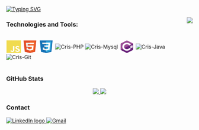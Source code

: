 [![Typing SVG](https://readme-typing-svg.demolab.com?font=Fira+Code&pause=1000&color=6793F7&width=435&lines=Hi%2C+everyone!;Welcome+to+my+Github+profile!+)](https://git.io/typing-svg)

<img align="right" height="150" src="https://cdn.dribbble.com/userupload/24898076/file/original-0e6fdb1ed026c5d0c908737a6dbfdb42.gif" />

### Technologies and Tools:

<div style="display: inline_block"><br>
  <img align="center" alt="Cris-Js" height="35" width="40" src="https://raw.githubusercontent.com/devicons/devicon/master/icons/javascript/javascript-plain.svg" />
  <img align="center" alt="Cris-HTML" height="35" width="40" src="https://raw.githubusercontent.com/devicons/devicon/master/icons/html5/html5-original.svg" />
  <img align="center" alt="Cris-CSS" height="35" width="40" src="https://raw.githubusercontent.com/devicons/devicon/master/icons/css3/css3-original.svg" />
  <img align="center" alt="Cris-PHP" height="35" width="40" src="https://www.svgrepo.com/show/452088/php.svg" />
  <img align="center" alt="Cris-Mysql" height="60" width="40" src="https://cdn.jsdelivr.net/gh/devicons/devicon/icons/mysql/mysql-original-wordmark.svg" />
  <img align="center" alt="Cris-Csharp" height="35" width="40" src="https://raw.githubusercontent.com/devicons/devicon/master/icons/csharp/csharp-original.svg" />
  <img align="center" alt="Cris-Java" height="35" width="40" src="https://www.svgrepo.com/show/184143/java.svg" />
  <img align="center" alt="Cris-Git" height="35" width="40" src="https://cdn.jsdelivr.net/gh/devicons/devicon/icons/git/git-original.svg" />
</div><br>

### GitHub Stats

<div align="center">
  <a href="https://github.com/BlueKannary">
    <img height="195px" src="https://github-readme-stats.vercel.app/api?username=BlueKannary&show_icons=true&theme=one_dark_pro&include_all_commits=true&count_private=true" />
    <img height="195px" src="https://github-readme-stats.vercel.app/api/top-langs/?username=BlueKannary&layout=compact&langs_count=7&theme=one_dark_pro" />
  </a>
</div>

### Contact

<div>
  <a href="https://www.linkedin.com/in/samantha-andrade-257424265/" target="_blank">
    <img src="https://img.shields.io/static/v1?message=LinkedIn&logo=linkedin&label=&color=0077B5&logoColor=lightblue&labelColor=&style=for-the-badge" height="35" alt="LinkedIn logo" />
  </a>
  <a href="mailto:samanthasouzandrade@gmail.com" target="_blank">
    <img src="https://img.shields.io/badge/-Gmail-%23333?style=for-the-badge&logo=gmail&logoColor=lightgray" height="35" alt="Gmail" />
  </a>
</div>
